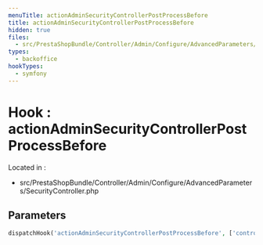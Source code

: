```yaml
---
menuTitle: actionAdminSecurityControllerPostProcessBefore
title: actionAdminSecurityControllerPostProcessBefore
hidden: true
files:
  - src/PrestaShopBundle/Controller/Admin/Configure/AdvancedParameters/SecurityController.php
types:
  - backoffice
hookTypes:
  - symfony
---
```


# Hook : actionAdminSecurityControllerPostProcessBefore

Located in :

  - src/PrestaShopBundle/Controller/Admin/Configure/AdvancedParameters/SecurityController.php

## Parameters

```php
dispatchHook('actionAdminSecurityControllerPostProcessBefore', ['controller' => $this]);
```